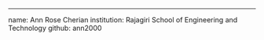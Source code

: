 ---
name: Ann Rose Cherian
institution: Rajagiri School of Engineering and Technology
github: ann2000